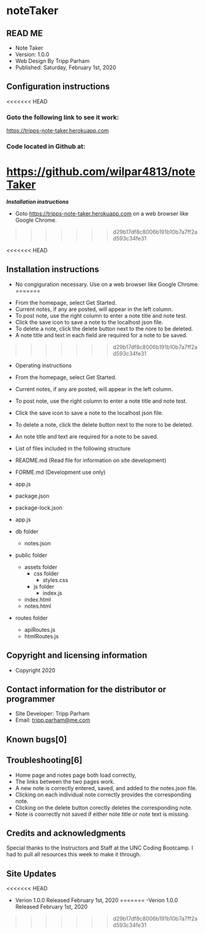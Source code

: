 # noteTaker

## READ ME 
* Note Taker
* Version: 1.0.0 
* Web Design By Tripp Parham 
* Published: Saturday, February 1st, 2020

## Configuration instructions

<<<<<<< HEAD
### Goto the following link to see it work:
https://tripps-note-taker.herokuapp.com

### Code located in Github at:
https://github.com/wilpar4813/noteTaker
=======
***Installation instructions***

- Goto https://tripps-note-taker.herokuapp.com on a web browser like Google Chrome.
>>>>>>> d29b17df8c8006b191b10b7a7ff2ad593c34fe31


<<<<<<< HEAD
## Installation instructions

* No congiguration necessary.  Use on a web browser like Google Chrome.
=======
- From the homepage, select Get Started.
- Current notes, if any are posted, will appear in the left column.
- To post note, use the right column to enter a note title and note test.
- Click the save icon to save a note to the localhost json file.
- To delete a note, click the delete button next to the nore to be deleted.
- A note title and text in each field are required for a note to be saved.
>>>>>>> d29b17df8c8006b191b10b7a7ff2ad593c34fe31

* Operating instructions

* From the homepage, select Get Started.
* Current notes, if any are posted, will appear in the left column.
* To post note, use the right column to enter a note title and note test.
* Click the save icon to save a note to the localhost json file.
* To delete a note, click the delete button next to the nore to be deleted.
* An note title and text are required for a note to be saved.


* List of files included in the following structure

* README.md (Read file for information on site development) 
* FORME.md  (Development use only)
* app.js  
* package.json
* package-lock.json 
* app.js
* db folder
    * notes.json
* public folder
    * assets folder
        * css folder
             * styles.css
        * js folder
            * index.js
    * index.html
    * notes.html
* routes folder
    *  apiRoutes.js
    *  htmlRoutes.js


## Copyright and licensing information
* Copyright 2020

## Contact information for the distributor or programmer

* Site Developer: Tripp Parham 
* Email: tripp.parham@me.com 

## Known bugs[0]

## Troubleshooting[6]
* Home page and notes page both load correctly,
* The links between the two pages work.
* A new note is correctly entered, saved, and added to the notes.json file.
* Clicking on each individual note correctly provides the corresponding note.
* Clicking on the delete button corectly deletes the corresponding note.
* Note is coorrectly not saved if either note title or note text is missing.

## Credits and acknowledgments

Special thanks to the Instructors and Staff at the UNC Coding Bootcamp.  I had to pull all resources this week to make it through.  

## Site Updates

<<<<<<< HEAD
* Verion 1.0.0 Released February 1st, 2020
=======
-Verion 1.0.0 Released February 1st, 2020
>>>>>>> d29b17df8c8006b191b10b7a7ff2ad593c34fe31
